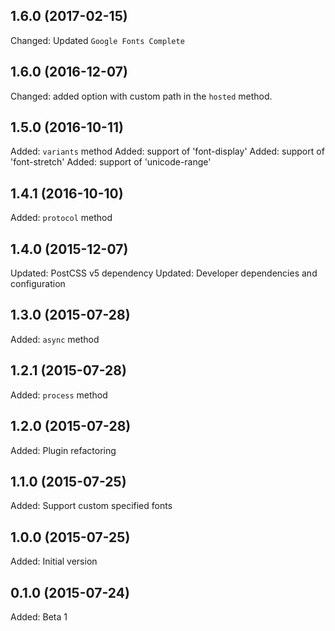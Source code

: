 ## 1.6.0 (2017-02-15)

Changed: Updated `Google Fonts Complete`

## 1.6.0 (2016-12-07)

Changed: added option with custom path in the `hosted` method.

## 1.5.0 (2016-10-11)

Added: `variants` method
Added: support of 'font-display'
Added: support of 'font-stretch'
Added: support of 'unicode-range'

## 1.4.1 (2016-10-10)

Added: `protocol` method

## 1.4.0 (2015-12-07)

Updated: PostCSS v5 dependency
Updated: Developer dependencies and configuration

## 1.3.0 (2015-07-28)

Added: `async` method

## 1.2.1 (2015-07-28)

Added: `process` method

## 1.2.0 (2015-07-28)

Added: Plugin refactoring

## 1.1.0 (2015-07-25)

Added: Support custom specified fonts

## 1.0.0 (2015-07-25)

Added: Initial version

## 0.1.0 (2015-07-24)

Added: Beta 1
